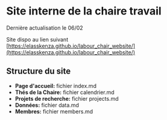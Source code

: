 # Site interne de la chaire travail 

Dernière actualisation le 06/02

Site dispo au lien suivant [https://elasskenza.github.io/labour_chair_website/](https://elasskenza.github.io/labour_chair_website/)

## Structure du site

* **Page d'accueil:**  fichier index.md
* **Thés de la Chaire:** fichier calendrier.md
* **Projets de recherche:**  fichier projects.md
* **Données:** fichier data.md
* **Membres:**  fichier members.md 

